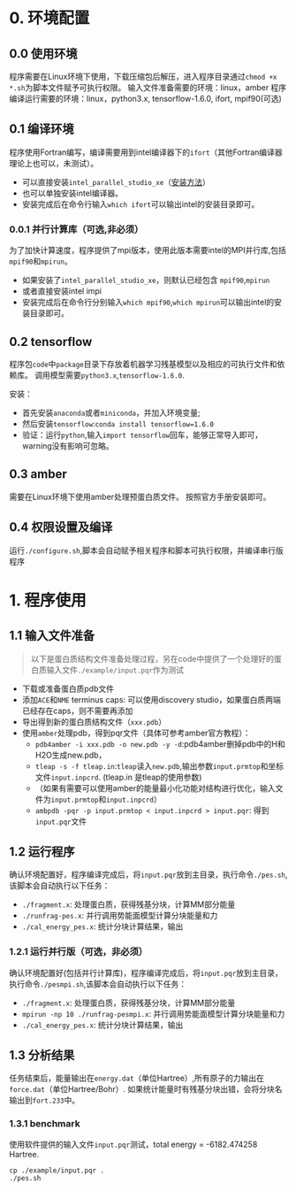 # 0. 环境配置
## 0.0 使用环境
程序需要在Linux环境下使用，下载压缩包后解压，进入程序目录通过`chmod +x *.sh`为脚本文件赋予可执行权限。
输入文件准备需要的环境：linux，amber
程序编译运行需要的环境：linux，python3.x, tensorflow-1.6.0, ifort, mpif90(可选)

## 0.1 编译环境
程序使用Fortran编写，编译需要用到intel编译器下的`ifort`（其他Fortran编译器理论上也可以，未测试）。

- 可以直接安装`intel_parallel_studio_xe`（[安装方法](https://software.intel.com/content/www/us/en/develop/download/parallel-studio-xe-2019-install-guide-linux.html)）
- 也可以单独安装intel编译器。
- 安装完成后在命令行输入`which ifort`可以输出intel的安装目录即可。

### 0.0.1 并行计算库（可选,非必须）
为了加快计算速度，程序提供了mpi版本，使用此版本需要intel的MPI并行库,包括`mpif90`和`mpirun`。
- 如果安装了`intel_parallel_studio_xe`，则默认已经包含 `mpif90`,`mpirun`
- 或者直接安装intel impi
- 安装完成后在命令行分别输入`which mpif90`,`which mpirun`可以输出intel的安装目录即可。

## 0.2 tensorflow
程序包`code`中`package`目录下存放着机器学习残基模型以及相应的可执行文件和依赖库。
调用模型需要`python3.x`,`tensorflow-1.6.0`.

安装：
- 首先安装`anaconda`或者`miniconda`，并加入环境变量;
- 然后安装`tensorflow`:`conda install tensorflow=1.6.0`
- 验证：运行`python`,输入`import tensorflow`回车，能够正常导入即可，warning没有影响可忽略。

## 0.3 amber
需要在Linux环境下使用amber处理预蛋白质文件。
按照官方手册安装即可。

## 0.4 权限设置及编译
运行`./configure.sh`,脚本会自动赋予相关程序和脚本可执行权限，并编译串行版程序

# 1. 程序使用

## 1.1 输入文件准备
> 以下是蛋白质结构文件准备处理过程，另在code中提供了一个处理好的蛋白质输入文件`./example/input.pqr`作为测试

- 下载或准备蛋白质pdb文件
- 添加`ACE`和`NME` terminus caps: 可以使用discovery studio，如果蛋白质两端已经存在caps，则不需要再添加
- 导出得到新的蛋白质结构文件（`xxx.pdb`）
- 使用`amber`处理pdb，得到pqr文件（具体可参考amber官方教程）：
  - `pdb4amber -i xxx.pdb -o new.pdb -y -d`:pdb4amber删掉pdb中的H和H2O生成new.pdb，
  - `tleap -s -f tleap.in`:`tleap`读入`new.pdb`,输出参数`input.prmtop`和坐标文件`input.inpcrd`. (tleap.in 是tleap的使用参数)
  - （如果有需要可以使用amber的能量最小化功能对结构进行优化，输入文件为`input.prmtop`和`input.inpcrd`）
  - `ambpdb -pqr -p input.prmtop < input.inpcrd > input.pqr`: 得到`input.pqr`文件

## 1.2 运行程序
确认环境配置好，程序编译完成后，将`input.pqr`放到主目录，执行命令`./pes.sh`,该脚本会自动执行以下任务：
- `./fragment.x`: 处理蛋白质，获得残基分块，计算MM部分能量
- `./runfrag-pes.x`: 并行调用势能面模型计算分块能量和力
- `./cal_energy_pes.x`: 统计分块计算结果，输出

### 1.2.1 运行并行版（可选，非必须）
确认环境配置好(包括并行计算库)，程序编译完成后，将`input.pqr`放到主目录，执行命令`./pesmpi.sh`,该脚本会自动执行以下任务：
- `./fragment.x`: 处理蛋白质，获得残基分块，计算MM部分能量
- `mpirun -np 10 ./runfrag-pesmpi.x`: 并行调用势能面模型计算分块能量和力
- `./cal_energy_pes.x`: 统计分块计算结果，输出

## 1.3 分析结果

任务结束后，能量输出在`energy.dat`（单位Hartree）,所有原子的力输出在`force.dat`（单位Hartree/Bohr）.
如果统计能量时有残基分块出错，会将分块名输出到`fort.233`中。

### 1.3.1 benchmark
使用软件提供的输入文件`input.pqr`测试，total energy = -6182.474258 Hartree.

```
cp ./example/input.pqr .
./pes.sh
```
